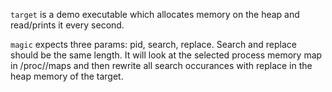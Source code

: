 ```target``` is a demo executable which allocates memory on the heap and read/prints it every second.

```magic``` expects three params: pid, search, replace. Search and replace should be the same length. It will look at the selected process memory map in /proc/<pid>/maps and then rewrite all search occurances with replace in the heap memory of the target.
